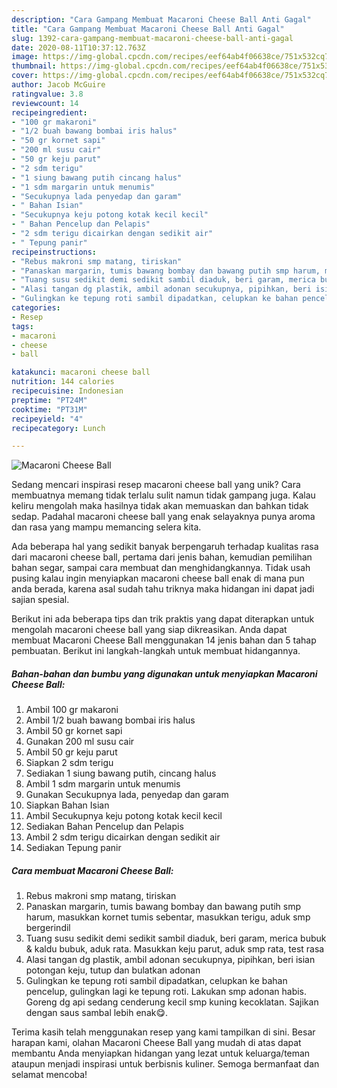 ```yaml
---
description: "Cara Gampang Membuat Macaroni Cheese Ball Anti Gagal"
title: "Cara Gampang Membuat Macaroni Cheese Ball Anti Gagal"
slug: 1392-cara-gampang-membuat-macaroni-cheese-ball-anti-gagal
date: 2020-08-11T10:37:12.763Z
image: https://img-global.cpcdn.com/recipes/eef64ab4f06638ce/751x532cq70/macaroni-cheese-ball-foto-resep-utama.jpg
thumbnail: https://img-global.cpcdn.com/recipes/eef64ab4f06638ce/751x532cq70/macaroni-cheese-ball-foto-resep-utama.jpg
cover: https://img-global.cpcdn.com/recipes/eef64ab4f06638ce/751x532cq70/macaroni-cheese-ball-foto-resep-utama.jpg
author: Jacob McGuire
ratingvalue: 3.8
reviewcount: 14
recipeingredient:
- "100 gr makaroni"
- "1/2 buah bawang bombai iris halus"
- "50 gr kornet sapi"
- "200 ml susu cair"
- "50 gr keju parut"
- "2 sdm terigu"
- "1 siung bawang putih cincang halus"
- "1 sdm margarin untuk menumis"
- "Secukupnya lada penyedap dan garam"
- " Bahan Isian"
- "Secukupnya keju potong kotak kecil kecil"
- " Bahan Pencelup dan Pelapis"
- "2 sdm terigu dicairkan dengan sedikit air"
- " Tepung panir"
recipeinstructions:
- "Rebus makroni smp matang, tiriskan"
- "Panaskan margarin, tumis bawang bombay dan bawang putih smp harum, masukkan kornet tumis sebentar, masukkan terigu, aduk smp bergerindil"
- "Tuang susu sedikit demi sedikit sambil diaduk, beri garam, merica bubuk &amp; kaldu bubuk, aduk rata. Masukkan keju parut, aduk smp rata, test rasa"
- "Alasi tangan dg plastik, ambil adonan secukupnya, pipihkan, beri isian potongan keju, tutup dan bulatkan adonan"
- "Gulingkan ke tepung roti sambil dipadatkan, celupkan ke bahan pencelup, gulingkan lagi ke tepung roti. Lakukan smp adonan habis. Goreng dg api sedang cenderung kecil smp kuning kecoklatan. Sajikan dengan saus sambal lebih enak😋."
categories:
- Resep
tags:
- macaroni
- cheese
- ball

katakunci: macaroni cheese ball 
nutrition: 144 calories
recipecuisine: Indonesian
preptime: "PT24M"
cooktime: "PT31M"
recipeyield: "4"
recipecategory: Lunch

---
```



![Macaroni Cheese Ball](https://img-global.cpcdn.com/recipes/eef64ab4f06638ce/751x532cq70/macaroni-cheese-ball-foto-resep-utama.jpg)

Sedang mencari inspirasi resep macaroni cheese ball yang unik? Cara membuatnya memang tidak terlalu sulit namun tidak gampang juga. Kalau keliru mengolah maka hasilnya tidak akan memuaskan dan bahkan tidak sedap. Padahal macaroni cheese ball yang enak selayaknya punya aroma dan rasa yang mampu memancing selera kita.

Ada beberapa hal yang sedikit banyak berpengaruh terhadap kualitas rasa dari macaroni cheese ball, pertama dari jenis bahan, kemudian pemilihan bahan segar, sampai cara membuat dan menghidangkannya. Tidak usah pusing kalau ingin menyiapkan macaroni cheese ball enak di mana pun anda berada, karena asal sudah tahu triknya maka hidangan ini dapat jadi sajian spesial.




Berikut ini ada beberapa tips dan trik praktis yang dapat diterapkan untuk mengolah macaroni cheese ball yang siap dikreasikan. Anda dapat membuat Macaroni Cheese Ball menggunakan 14 jenis bahan dan 5 tahap pembuatan. Berikut ini langkah-langkah untuk membuat hidangannya.

<!--inarticleads1-->

##### Bahan-bahan dan bumbu yang digunakan untuk menyiapkan Macaroni Cheese Ball:

1. Ambil 100 gr makaroni
1. Ambil 1/2 buah bawang bombai iris halus
1. Ambil 50 gr kornet sapi
1. Gunakan 200 ml susu cair
1. Ambil 50 gr keju parut
1. Siapkan 2 sdm terigu
1. Sediakan 1 siung bawang putih, cincang halus
1. Ambil 1 sdm margarin untuk menumis
1. Gunakan Secukupnya lada, penyedap dan garam
1. Siapkan  Bahan Isian
1. Ambil Secukupnya keju potong kotak kecil kecil
1. Sediakan  Bahan Pencelup dan Pelapis
1. Ambil 2 sdm terigu dicairkan dengan sedikit air
1. Sediakan  Tepung panir




<!--inarticleads2-->

##### Cara membuat Macaroni Cheese Ball:

1. Rebus makroni smp matang, tiriskan
1. Panaskan margarin, tumis bawang bombay dan bawang putih smp harum, masukkan kornet tumis sebentar, masukkan terigu, aduk smp bergerindil
1. Tuang susu sedikit demi sedikit sambil diaduk, beri garam, merica bubuk &amp; kaldu bubuk, aduk rata. Masukkan keju parut, aduk smp rata, test rasa
1. Alasi tangan dg plastik, ambil adonan secukupnya, pipihkan, beri isian potongan keju, tutup dan bulatkan adonan
1. Gulingkan ke tepung roti sambil dipadatkan, celupkan ke bahan pencelup, gulingkan lagi ke tepung roti. Lakukan smp adonan habis. Goreng dg api sedang cenderung kecil smp kuning kecoklatan. Sajikan dengan saus sambal lebih enak😋.




Terima kasih telah menggunakan resep yang kami tampilkan di sini. Besar harapan kami, olahan Macaroni Cheese Ball yang mudah di atas dapat membantu Anda menyiapkan hidangan yang lezat untuk keluarga/teman ataupun menjadi inspirasi untuk berbisnis kuliner. Semoga bermanfaat dan selamat mencoba!
